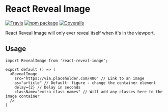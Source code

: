 # React Reveal Image

[![Travis][build-badge]][build]
[![npm package][npm-badge]][npm]
[![Coveralls][coveralls-badge]][coveralls]

React Reveal Image will only ever reveal itself when it's in the viewport.

## Usage

```
import RevealImage from 'react-reveal-image';

export default () => (
  <RevealImage
    src="https://via.placeholder.com/400" // Link to an image
    as="article" // Default: figure - change the container element
    delay={2} // Delay in seconds
    className="extra class names" // Will add any classes here to the image container
  />
)
```


[build-badge]: https://img.shields.io/travis/user/repo/master.png?style=flat-square
[build]: https://travis-ci.org/user/repo

[npm-badge]: https://img.shields.io/npm/v/npm-package.png?style=flat-square
[npm]: https://www.npmjs.org/package/npm-package

[coveralls-badge]: https://img.shields.io/coveralls/user/repo/master.png?style=flat-square
[coveralls]: https://coveralls.io/github/user/repo
